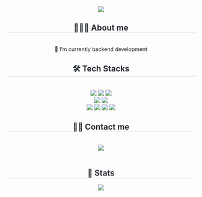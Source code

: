 <!--
**d0kyoung/d0kyoung** is a ✨ _special_ ✨ repository because its `README.md` (this file) appears on your GitHub profile.

Here are some ideas to get you started:

- 🔭 I’m currently working on ...
- 🌱 I’m currently learning ...
- 👯 I’m looking to collaborate on ...
- 🤔 I’m looking for help with ...
- 💬 Ask me about ...
- 📫 How to reach me: ...
- 😄 Pronouns: ...
- ⚡ Fun fact: ...
-->

<div align= "center">
    <img src="https://capsule-render.vercel.app/api?type=waving&color=cea3ff&height=180&text=dokyoung's%20github&animation=&fontColor=ffffff&fontSize=60" />
    </div>
    <div align= "center">
    <div style="font-weight: 700; font-size: 15px; text-align: center; color: #282d33;">  </div>    
    <h2 style="border-bottom: 1px solid #d8dee4; color: #282d33;"> 💁🏻‍♀️ About me </h2> <br> 
     🌱 I’m currently backend development
    </div>
    <div align= "center">
    <h2 style="border-bottom: 1px solid #d8dee4; color: #282d33;"> 🛠️ Tech Stacks </h2> <br> 
    <div style="margin: 0 auto; text-align: center;" align= "center"> 
          <img src="https://img.shields.io/badge/Java-007396?style=for-the-badge&logo=Java&logoColor=white">
          <img src="https://img.shields.io/badge/Python-3776AB?style=for-the-badge&logo=Python&logoColor=white">
          <img src="https://img.shields.io/badge/C-A8B9CC?style=for-the-badge&logo=C&logoColor=white">
          <br/><img src="https://img.shields.io/badge/Spring Boot-6DB33F?style=for-the-badge&logo=SpringBoot&logoColor=white">
          <img src="https://img.shields.io/badge/Django-092E20?style=for-the-badge&logo=Django&logoColor=white">
          <br/><img src="https://img.shields.io/badge/Amazon AWS-232F3E?style=for-the-badge&logo=AmazonAWS&logoColor=white">
          <img src="https://img.shields.io/badge/Amazon S3-569A31?style=for-the-badge&logo=AmazonS3&logoColor=white">
          <img src="https://img.shields.io/badge/Docker-2496ED?style=for-the-badge&logo=Docker&logoColor=white">
         <img src="https://img.shields.io/badge/MySQL-4479A1?style=for-the-badge&logo=MySQL&logoColor=white">
          </div>
    </div>
    <div align= "center">
    <h2 style="border-bottom: 1px solid #d8dee4; color: #282d33;"> 🧑‍💻 Contact me </h2> <br> 
    <div align= "center"> <a href=mailto:dokyoung.be@gmail.com> <img src="https://img.shields.io/badge/Gmail-EA4335?style=for-the-badge&logo=Gmail&logoColor=white&link=mailto:ehrud0522@gmail.com"> </a>
          </div>  <br> 
    <div align= "center">  </div> 
    </div>
    <div align= "center"> 
    <h2 style="border-bottom: 1px solid #d8dee4; color: #282d33;"> 🏅 Stats </h2> <div align= "center"> <img src="https://github-readme-stats.vercel.app/api?username=d0kyoung&bg_color=180,ffffff,00000000&title_color=71a300&text_color=507500"
         />  </div> 
    </div>
    
